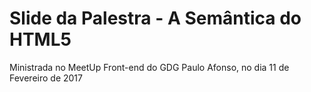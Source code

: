 # Slide da Palestra - A Semântica do HTML5
Ministrada no MeetUp Front-end do GDG Paulo Afonso, no dia 11 de Fevereiro de 2017

